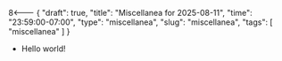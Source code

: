 8<--- { "draft": true, "title": "Miscellanea for 2025-08-11", "time": "23:59:00-07:00", "type": "miscellanea", "slug": "miscellanea", "tags": [ "miscellanea" ] }

- Hello world!
